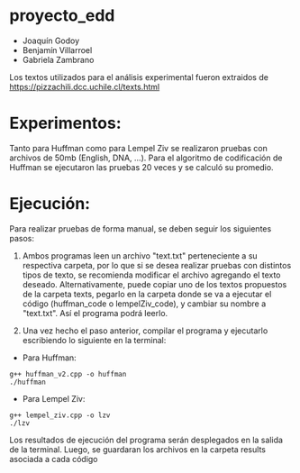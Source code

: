 # proyecto_edd
- Joaquín Godoy
- Benjamín Villarroel
- Gabriela Zambrano

Los textos utilizados para el análisis experimental fueron extraidos de https://pizzachili.dcc.uchile.cl/texts.html

# Experimentos:
Tanto para Huffman como para Lempel Ziv se realizaron pruebas con archivos de 50mb (English, DNA, ...).
Para el algoritmo de codificación de Huffman se ejecutaron las pruebas 20 veces y se calculó su promedio.

# Ejecución:
Para realizar pruebas de forma manual, se deben seguir los siguientes pasos:

1. Ambos programas leen un archivo "text.txt" perteneciente a su respectiva carpeta, por lo que si se desea realizar pruebas con distintos tipos de texto, se recomienda modificar el archivo agregando el texto deseado. Alternativamente, puede copiar uno de los textos propuestos de la carpeta texts, pegarlo en la carpeta donde se va a ejecutar el código (huffman_code o lempelZiv_code), y cambiar su nombre a "text.txt". Así el programa podrá leerlo.

2. Una vez hecho el paso anterior, compilar el programa y ejecutarlo escribiendo lo siguiente en la terminal:
- Para Huffman:
```
g++ huffman_v2.cpp -o huffman
./huffman
```
- Para Lempel Ziv:
```
g++ lempel_ziv.cpp -o lzv
./lzv
```
Los resultados de ejecución del programa serán desplegados en la salida de la terminal. Luego, se guardaran los archivos en la carpeta results asociada a cada código